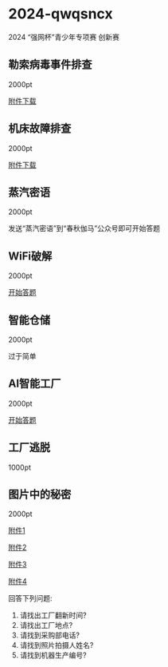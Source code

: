 # 2024-qwqsncx
2024 “强网杯”青少年专项赛 创新赛

## 勒索病毒事件排查

2000pt

[附件下载](welpp.exe)

## 机床故障排查

2000pt

[附件下载](fan.pcapng)

## 蒸汽密语

2000pt

发送“蒸汽密语”到“春秋伽马”公众号即可开始答题

## WiFi破解

2000pt

[开始答题](http://47.104.145.199/)

## 智能仓储

2000pt

过于简单

## AI智能工厂

2000pt

[开始答题](https://aiqw.gamectf.com/10031)

## 工厂逃脱

1000pt

## 图片中的秘密

2000pt

[附件1](图片1.jpg)

[附件2](图片2.jpg)

[附件3](图片3.jpg)

[附件4](图片4.jpg)

回答下列问题:
1. 请找出工厂翻新时间?
2. 请找出工厂地点?
3. 请找到采购部电话?
4. 请找到照片拍摄人姓名?
5. 请找到机器生产编号?

